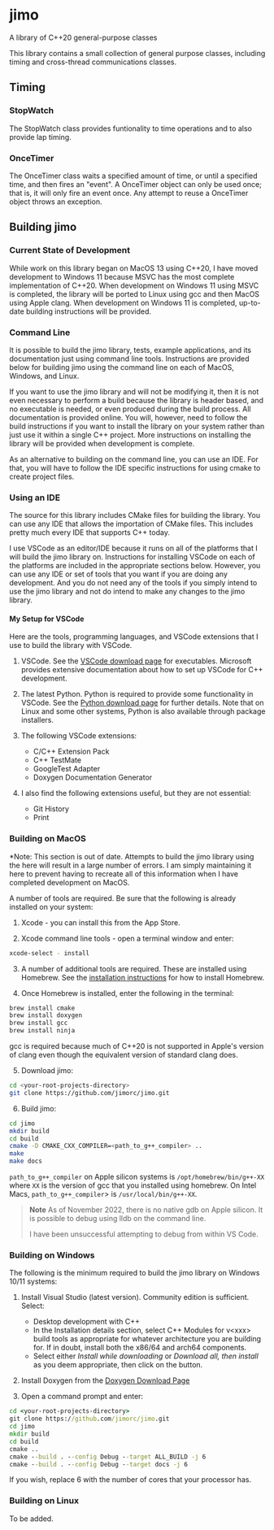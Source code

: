 # jimo
A library of C++20 general-purpose classes

This library contains a small collection of general purpose classes, including timing and 
cross-thread communications classes.

## Timing

### StopWatch

The StopWatch class provides funtionality to time operations and to also provide lap timing.

### OnceTimer

The OnceTimer class waits a specified amount of time, or until a specified time, and then fires an
"event". A OnceTimer object can only be used once; that is, it will only fire an event once. 
Any attempt to reuse a OnceTimer object throws an exception.

## Building jimo

### Current State of Development

While work on this library began on MacOS 13 using C++20, I have moved development to Windows 11 
because MSVC has the most complete implementation of
C++20. When development on Windows 11 using MSVC is completed, the library will be ported to Linux 
using gcc and then MacOS using Apple clang. When
development on Windows 11 is completed, up-to-date building instructions will be provided.

### Command Line

It is possible to build the jimo library, tests, example applications, and its documentation just 
using command line tools. Instructions are provided below for building jimo using the command line 
on each of MacOS, Windows, and Linux.

If you want to use the jimo library and will not be modifying it, then it is not even necessary to 
perform a build because the library is header based, and no executable is needed, or even produced 
during the build process. All documentation is provided online. You will, however, need to follow
the build instructions if you want to install the library on your system rather than just use it 
within a single C++ project. More instructions on installing the library will be provided when 
development is complete.

As an alternative to building on the command line, you can use an IDE. For that, you will have to 
follow the IDE specific instructions for using cmake to create project files.

### Using an IDE

The source for this library includes CMake files for building the library. You can  use any IDE that
allows the importation of CMake files. This includes pretty much every IDE that supports C++ today.

I use VSCode as an editor/IDE because it runs on all of the platforms that I will build the jimo 
library on. Instructions for installing VSCode on each of the platforms are included in the 
appropriate sections below. However, you can use any IDE or set of tools that you want if you are
doing any development. And you do not need any of the tools if you simply intend to use the jimo 
library and not do intend to make any changes to the jimo library.

 #### My Setup for VSCode

 Here are the tools, programming languages, and VSCode extensions that I use to build the library 
 with VSCode.

 1. VSCode. See the [VSCode download page](https://code.visualstudio.com/download) for executables. 
 Microsoft provides extensive documentation about how to set up VSCode for C++ development.

 2. The latest Python. Python is required to provide some functionality in VSCode. See the
  [Python download page](https://www.python.org/downloads/) for further details. 
  Note that on Linux and some other systems, Python is also available through package installers.

 3. The following VSCode extensions:
     - C/C++ Extension Pack
     - C++ TestMate
     - GoogleTest Adapter
     - Doxygen Documentation Generator

4. I also find the following extensions useful, but they are not essential:
     - Git History
     - Print

### Building on MacOS
*Note: This section is out of date. Attempts to build the jimo library using the here will result in 
a large number of errors. I am simply maintaining it here to prevent having to recreate all of this 
information when I have completed development on MacOS.

A number of tools are required. Be sure that the following is already installed on your system:

1. Xcode - you can install this from the App Store.

2. Xcode command line tools - open a terminal window and enter:
```zsh
xcode-select - install
```

3. A number of additional tools are required. These are installed using Homebrew. See the 
[installation instructions](https://docs.brew.sh/Installation) for how to install Homebrew.

4. Once Homebrew is installed, enter the following in the terminal:
```zsh
brew install cmake
brew install doxygen
brew install gcc
brew install ninja
```
gcc is required because much of C++20 is not supported in Apple's version of clang even
though the equivalent version of standard clang does.

5. Download jimo:
```zsh
cd <your-root-projects-directory>
git clone https://github.com/jimorc/jimo.git
```

6. Build jimo:
```zsh
cd jimo
mkdir build
cd build
cmake -D CMAKE_CXX_COMPILER=<path_to_g++_compiler> ..
make
make docs
```
<code>path_to_g++_compiler</code> on Apple silicon systems is <code>/opt/homebrew/bin/g++-XX</code>
where <code>XX</code> is the version of gcc that you installed using homebrew. On Intel
 Macs,
<code>path_to_g++_compiler</code>> is <code>/usr/local/bin/g++-XX</code>.

> **Note**
> As of November 2022, there is no native gdb on Apple silicon. It is possible to debug
using lldb on the command line.
>
> I have been unsuccessful attempting to debug from within VS Code.

### Building on Windows
The following is the minimum required to build the jimo library on Windows 10/11 systems:
1. Install Visual Studio (latest version). Community edition is sufficient. Select:
   * Desktop development with C++
   * In the Installation details section, select C++ Modules for v\<xxx\> build tools as appropriate for whatever architecture you are building
for. If in doubt, install both the x86/64 and arch64 components.
   * Select either *Install while downloading* or *Download all, then install* as you deem appropriate, then click on the button.
  
1. Install Doxygen from the [Doxygen Download Page](https://doxygen.nl/download.html)

1. Open a command prompt and enter:
```cmd
cd <your-root-projects-directory>
git clone https://github.com/jimorc/jimo.git
cd jimo
mkdir build
cd build
cmake ..
cmake --build . --config Debug --target ALL_BUILD -j 6
cmake --build . --config Debug --target docs -j 6
```
   If you wish, replace 6 with the number of cores that your processor has.

### Building on Linux
To be added.

